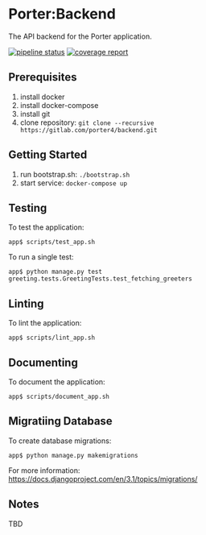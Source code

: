 # Porter:Backend
The API backend for the Porter application.

[![pipeline status](https://gitlab.com/porter4/backend/badges/master/pipeline.svg)](https://gitlab.com/porter4/backend/-/commits/master)
[![coverage report](https://gitlab.com/porter4/backend/badges/master/coverage.svg)](https://gitlab.com/porter4/backend/-/commits/master)

Prerequisites
-------------
1. install docker
1. install docker-compose
1. install git
1. clone repository: `git clone --recursive https://gitlab.com/porter4/backend.git`

Getting Started
---------------
1. run bootstrap.sh: `./bootstrap.sh`
1. start service: `docker-compose up`

Testing
-------
To test the application:

    app$ scripts/test_app.sh

To run a single test:

    app$ python manage.py test greeting.tests.GreetingTests.test_fetching_greeters

Linting
-------
To lint the application:

    app$ scripts/lint_app.sh

Documenting
-----------
To document the application:

    app$ scripts/document_app.sh

Migratiing Database
-------------------
To create database migrations:

    app$ python manage.py makemigrations

For more information: https://docs.djangoproject.com/en/3.1/topics/migrations/

Notes
-----
TBD

